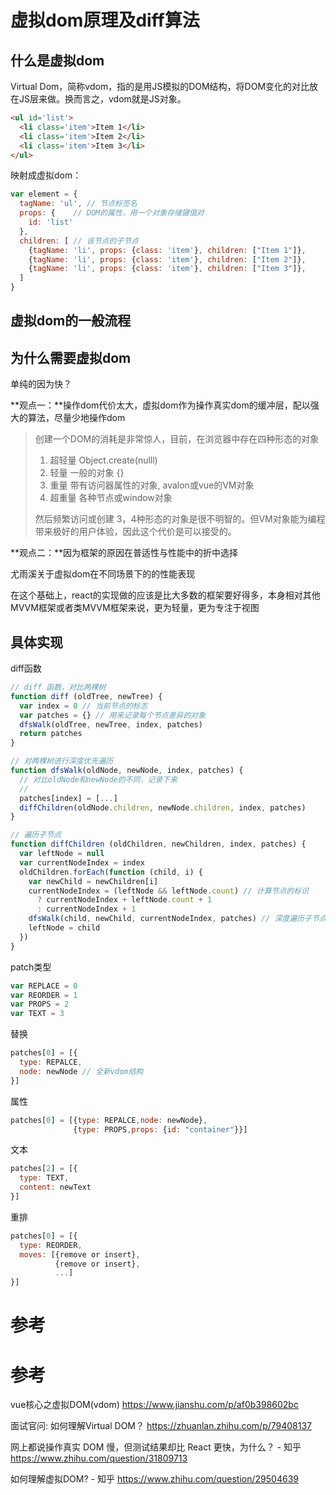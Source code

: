 # 虚拟dom原理及diff算法

## 什么是虚拟dom

Virtual Dom，简称vdom，指的是用JS模拟的DOM结构，将DOM变化的对比放在JS层来做。换而言之，vdom就是JS对象。 

```html
<ul id='list'>
  <li class='item'>Item 1</li>
  <li class='item'>Item 2</li>
  <li class='item'>Item 3</li>
</ul>
```

映射成虚拟dom：

```js
var element = {
  tagName: 'ul', // 节点标签名
  props: {    // DOM的属性，用一个对象存储键值对
    id: 'list'
  },
  children: [ // 该节点的子节点
    {tagName: 'li', props: {class: 'item'}, children: ["Item 1"]},
    {tagName: 'li', props: {class: 'item'}, children: ["Item 2"]},
    {tagName: 'li', props: {class: 'item'}, children: ["Item 3"]},
  ]
}
```

## 虚拟dom的一般流程



## 为什么需要虚拟dom

单纯的因为快？

**观点一：**操作dom代价太大，虚拟dom作为操作真实dom的缓冲层，配以强大的算法，尽量少地操作dom

> 创建一个DOM的消耗是非常惊人，目前，在浏览器中存在四种形态的对象
>
> 1. 超轻量 Object.create(nulll)
> 2. 轻量   一般的对象 {}
> 3. 重量    带有访问器属性的对象, avalon或vue的VM对象
> 4. 超重量 各种节点或window对象
>
> 然后频繁访问或创建 3，4种形态的对象是很不明智的。但VM对象能为编程带来极好的用户体验，因此这个代价是可以接受的。

**观点二：**因为框架的原因在普适性与性能中的折中选择

尤雨溪关于虚拟dom在不同场景下的的性能表现



在这个基础上，react的实现做的应该是比大多数的框架要好得多，本身相对其他MVVM框架或者类MVVM框架来说，更为轻量，更为专注于视图

## 具体实现

diff函数

```js
// diff 函数，对比两棵树
function diff (oldTree, newTree) {
  var index = 0 // 当前节点的标志
  var patches = {} // 用来记录每个节点差异的对象
  dfsWalk(oldTree, newTree, index, patches)
  return patches
}

// 对两棵树进行深度优先遍历
function dfsWalk(oldNode, newNode, index, patches) {
  // 对比oldNode和newNode的不同，记录下来
  // 
  patches[index] = [...]
  diffChildren(oldNode.children, newNode.children, index, patches)
}

// 遍历子节点
function diffChildren (oldChildren, newChildren, index, patches) {
  var leftNode = null
  var currentNodeIndex = index
  oldChildren.forEach(function (child, i) {
    var newChild = newChildren[i]
    currentNodeIndex = (leftNode && leftNode.count) // 计算节点的标识
      ? currentNodeIndex + leftNode.count + 1
      : currentNodeIndex + 1
    dfsWalk(child, newChild, currentNodeIndex, patches) // 深度遍历子节点
    leftNode = child
  })
}
```

patch类型

```js
var REPLACE = 0
var REORDER = 1
var PROPS = 2
var TEXT = 3
```

替换

```js
patches[0] = [{
  type: REPALCE,
  node: newNode // 全新vdom结构
}]
```

属性

```js
patches[0] = [{type: REPALCE,node: newNode}, 
              {type: PROPS,props: {id: "container"}}]
```

文本

```js
patches[2] = [{
  type: TEXT,
  content: newText
}]
```

重排

```js
patches[0] = [{
  type: REORDER,
  moves: [{remove or insert}, 
          {remove or insert},
          ...]
}]
```



# 参考



# 参考

vue核心之虚拟DOM(vdom) https://www.jianshu.com/p/af0b398602bc 

面试官问: 如何理解Virtual DOM？ https://zhuanlan.zhihu.com/p/79408137 

 网上都说操作真实 DOM 慢，但测试结果却比 React 更快，为什么？ - 知乎 https://www.zhihu.com/question/31809713 

 如何理解虚拟DOM? - 知乎 https://www.zhihu.com/question/29504639 

